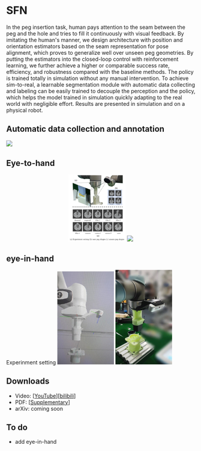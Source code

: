 # SFN

In the peg insertion task,  human pays attention to the seam between the peg and the hole and tries to fill it continuously with visual feedback. By imitating the human's manner, we design architecture with position and orientation estimators based on the seam representation for pose alignment, which proves to generalize well over unseen peg geometries. By putting the estimators into the closed-loop control with reinforcement learning, we further achieve a higher or comparable success rate, efficiency, and robustness compared with the baseline methods. The policy is trained totally in simulation without any manual intervention. To achieve sim-to-real, a learnable segmentation module with automatic data collecting and labeling can be easily trained to decouple the perception and the policy, which helps the model trained in simulation quickly adapting to the real world with negligible effort. Results are presented in simulation and on a physical robot.

<!-- <center>![(a) experinment setting (b) seen peg shapes (c) unseen peg shapes](assets/cover.png)</center> -->

## Automatic data collection and annotation
<img src="assets/v1.gif" width="30%" ></img>


## Eye-to-hand

<center class="half">
    <img src="assets/cover.png" width="30%" >
    <img src="assets/v2.gif" width="30%" >
</center>



## eye-in-hand

Experinment setting
<img src="assets/sim.png" width="30%" ></img>
<img src="assets/real.png" width="30%" ></img>

<!-- <div align=center>
<img src="assets/cover.png" width="40%" ></img>
</div> -->

## Downloads

- Video: [[YouTube](https://www.youtube.com/watch?v=L5AhgDvevKA)][[bilibili](https://www.bilibili.com/video/BV1Zf4y1w7ea?spm_id_from=333.999.0.0)]
- PDF: [[Supplementary](https://xieliang555.github.io/post/text/icra_supplementary.pdf)]
- arXiv: coming soon


## To do

- add eye-in-hand

